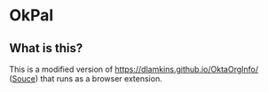 # OkPal

## What is this?

This is a modified version of https://dlamkins.github.io/OktaOrgInfo/ ([Souce](https://github.com/dlamkins/OktaOrgInfo)) that runs as a browser extension.